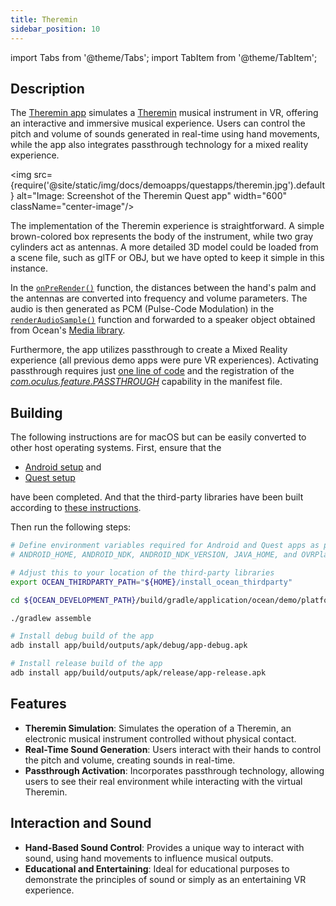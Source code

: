 ```yaml
---
title: Theremin
sidebar_position: 10
---
```


import Tabs from '@theme/Tabs';
import TabItem from '@theme/TabItem';

## Description

The [Theremin app](https://github.com/facebookresearch/ocean/blob/v1.0.0/impl/application/ocean/demo/platform/meta/quest/openxr/solarsystem/quest/SolarSystem.cpp#L15) simulates a [Theremin](https://en.wikipedia.org/wiki/Theremin) musical instrument in VR, offering an interactive and immersive musical experience. Users can control the pitch and volume of sounds generated in real-time using hand movements, while the app also integrates passthrough technology for a mixed reality experience.

<img src={require('@site/static/img/docs/demoapps/questapps/theremin.jpg').default} alt="Image: Screenshot of the Theremin Quest app" width="600" className="center-image"/>

The implementation of the Theremin experience is straightforward. A simple brown-colored box represents the body of the instrument, while two gray cylinders act as antennas. A more detailed 3D model could be loaded from a scene file, such as glTF or OBJ, but we have opted to keep it simple in this instance.

In the [`onPreRender()`](https://github.com/facebookresearch/ocean/blob/v1.0.0/impl/application/ocean/demo/platform/meta/quest/openxr/theremin/quest/ThereminApplication.cpp#L95) function, the distances between the hand's palm and the antennas are converted into frequency and volume parameters. The audio is then generated as PCM (Pulse-Code Modulation) in the [`renderAudioSample()`](https://github.com/facebookresearch/ocean/blob/v1.0.0/impl/application/ocean/demo/platform/meta/quest/openxr/theremin/quest/ThereminApplication.cpp#L193) function and forwarded to a speaker object obtained from Ocean's [Media library](https://github.com/facebookresearch/ocean/blob/v1.0.0/impl/application/ocean/demo/platform/meta/quest/openxr/theremin/quest/ThereminApplication.cpp#L20).

Furthermore, the app utilizes passthrough to create a Mixed Reality experience (all previous demo apps were pure VR experiences). Activating passthrough requires just [one line of code](https://github.com/facebookresearch/ocean/blob/v1.0.0/impl/application/ocean/demo/platform/meta/quest/openxr/theremin/quest/ThereminApplication.cpp#L101) and the registration of the [*com.oculus.feature.PASSTHROUGH*](https://github.com/facebookresearch/ocean/blob/v1.0.0/impl/application/ocean/demo/platform/meta/quest/openxr/theremin/quest/AndroidManifest.xml#L13) capability in the manifest file.


## Building

<Tabs groupId="target-os" queryString>
<TabItem value="quest" label="Quest">
The following instructions are for macOS but can be easily converted to other host operating systems. First, ensure that the

* [Android setup](https://github.com/facebookresearch/ocean/blob/v1.0.0/building_for_android.md#android-setup) and
* [Quest setup](https://github.com/facebookresearch/ocean/blob/v1.0.0/building_for_meta_quest.md#quest-setup)

have been completed. And that the third-party libraries have been built according to [these instructions](https://github.com/facebookresearch/ocean/blob/v1.0.0/building_for_meta_quest.md#2-building-the-third-party-libraries).

Then run the following steps:

```bash
# Define environment variables required for Android and Quest apps as per setup instructions above:
# ANDROID_HOME, ANDROID_NDK, ANDROID_NDK_VERSION, JAVA_HOME, and OVRPlatformSDK_ROOT

# Adjust this to your location of the third-party libraries
export OCEAN_THIRDPARTY_PATH="${HOME}/install_ocean_thirdparty"

cd ${OCEAN_DEVELOPMENT_PATH}/build/gradle/application/ocean/demo/platform/meta/quest/openxr/theremin/quest

./gradlew assemble

# Install debug build of the app
adb install app/build/outputs/apk/debug/app-debug.apk

# Install release build of the app
adb install app/build/outputs/apk/release/app-release.apk
```
</TabItem>
</Tabs>

## Features
 - **Theremin Simulation**: Simulates the operation of a Theremin, an electronic musical instrument controlled without physical contact.
 - **Real-Time Sound Generation**: Users interact with their hands to control the pitch and volume, creating sounds in real-time.
 - **Passthrough Activation**: Incorporates passthrough technology, allowing users to see their real environment while interacting with the virtual Theremin.


## Interaction and Sound
- **Hand-Based Sound Control**: Provides a unique way to interact with sound, using hand movements to influence musical outputs.
- **Educational and Entertaining**: Ideal for educational purposes to demonstrate the principles of sound or simply as an entertaining VR experience.

